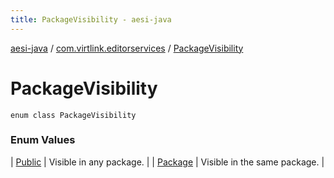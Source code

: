 ```yaml
---
title: PackageVisibility - aesi-java
---
```


[aesi-java](../../index.html) / [com.virtlink.editorservices](../index.html) / [PackageVisibility](.)

# PackageVisibility

`enum class PackageVisibility`

### Enum Values

| [Public](-public.html) | Visible in any package. |
| [Package](-package.html) | Visible in the same package. |

